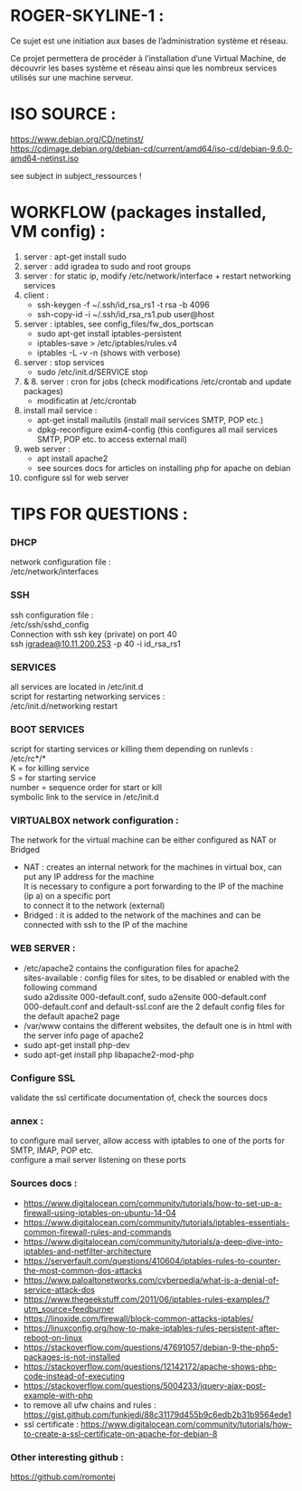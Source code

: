 # ROGER-SKYLINE-1 :<br/>

Ce sujet est une initiation aux bases de l’administration système et réseau.<br />

Ce projet permettera de procéder à l’installation d’une Virtual Machine, de découvrir les bases système et réseau ainsi que les nombreux services utilisés sur une machine serveur.<br />


# ISO SOURCE :<br />
https://www.debian.org/CD/netinst/ <br />
https://cdimage.debian.org/debian-cd/current/amd64/iso-cd/debian-9.6.0-amd64-netinst.iso<br />

see subject in subject_ressources ! <br />

# WORKFLOW (packages installed, VM config) : <br />
1. server : apt-get install sudo <br />
2. server : add igradea to sudo and root groups <br />
3. server : for static ip, modify /etc/network/interface + restart networking services
4. client : <br />
	- ssh-keygen -f ~/.ssh/id_rsa_rs1 -t rsa -b 4096 <br />
	- ssh-copy-id -i ~/.ssh/id_rsa_rs1.pub user@host <br />
5. server : iptables, see config_files/fw_dos_portscan <br />
	- sudo apt-get install iptables-persistent <br />
	- iptables-save > /etc/iptables/rules.v4 <br />
	- iptables -L -v -n (shows with verbose) <br />
6. server : stop services <br />
	- sudo /etc/init.d/SERVICE stop <br />
7. & 8. server : cron for jobs (check modifications /etc/crontab and update packages) <br />
	- modificatin at /etc/crontab <br />
9. install mail service : <br />
	- apt-get install mailutils (install mail services SMTP, POP etc.) <br />
	- dpkg-reconfigure exim4-config (this configures all mail services SMTP, POP etc. to access external mail) <br />
10. web server : <br /> 
	- apt install apache2 <br />
	- see sources docs for articles on installing php for apache on debian <br />
11. configure ssl for web server <br />

# TIPS FOR QUESTIONS : <br />

### DHCP<br />
network configuration file :<br />
/etc/network/interfaces<br />

### SSH<br />
ssh configuration file :<br />
/etc/ssh/sshd_config<br />
Connection with ssh key (private) on port 40<br />
ssh igradea@10.11.200.253 -p 40 -i id_rsa_rs1<br />

### SERVICES<br />
all services are located in /etc/init.d<br />
script for restarting networking services :<br />
/etc/init.d/networking restart <br />

### BOOT SERVICES<br />
script for starting services or killing them depending on runlevls :<br />
/etc/rc*/*<br />
K = for killing service<br />
S = for starting service<br />
number = sequence order for start or kill<br />
symbolic link to the service in /etc/init.d<br />

### VIRTUALBOX network configuration : <br />
The network for the virtual machine can be either configured as NAT or Bridged <br />
- NAT : creates an internal network for the machines in virtual box, can put any IP address for the machine <br />
		It is necessary to configure a port forwarding to the IP of the machine (ip a) on a specific port <br />
		to connect it to the network (external) <br />
- Bridged : it is added to the network of the machines and can be connected with ssh to the IP of the machine <br />

### WEB SERVER : <br />
- /etc/apache2 contains the configuration files for apache2 <br />
	sites-available : config files for sites, to be disabled or enabled with the following command <br />
	sudo a2dissite 000-default.conf, sudo a2ensite 000-default.conf <br />
	000-default.conf and default-ssl.conf are the 2 default config files for the default apache2 page <br />
- /var/www contains the different websites, the default one is in html with the server info page of apache2 <br />
- sudo apt-get install php-dev <br />
- sudo apt-get install php libapache2-mod-php <br /> 

### Configure SSL <br />
validate the ssl certificate documentation of, check the sources docs <br />

### annex : 
to configure mail server, allow access with iptables to one of the ports for SMTP, IMAP, POP etc. <br />
configure a mail server listening on these ports <br />

### Sources docs :<br />
- https://www.digitalocean.com/community/tutorials/how-to-set-up-a-firewall-using-iptables-on-ubuntu-14-04 <br />
- https://www.digitalocean.com/community/tutorials/iptables-essentials-common-firewall-rules-and-commands <br />
- https://www.digitalocean.com/community/tutorials/a-deep-dive-into-iptables-and-netfilter-architecture <br />
- https://serverfault.com/questions/410604/iptables-rules-to-counter-the-most-common-dos-attacks <br />
- https://www.paloaltonetworks.com/cyberpedia/what-is-a-denial-of-service-attack-dos <br />
- https://www.thegeekstuff.com/2011/06/iptables-rules-examples/?utm_source=feedburner <br />
- https://linoxide.com/firewall/block-common-attacks-iptables/ <br/>
- https://linuxconfig.org/how-to-make-iptables-rules-persistent-after-reboot-on-linux <br />
- https://stackoverflow.com/questions/47691057/debian-9-the-php5-packages-is-not-installed <br />
- https://stackoverflow.com/questions/12142172/apache-shows-php-code-instead-of-executing <br />
- https://stackoverflow.com/questions/5004233/jquery-ajax-post-example-with-php <br />
- to remove all ufw chains and rules : https://gist.github.com/funkjedi/88c31179d455b9c6edb2b31b9564ede1 <br />
- ssl certificate : https://www.digitalocean.com/community/tutorials/how-to-create-a-ssl-certificate-on-apache-for-debian-8 <br />

### Other interesting github : <br />
https://github.com/romontei <br />
